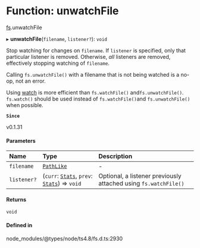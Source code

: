 # Function: unwatchFile

[fs](../modules/fs.md).unwatchFile

▸ **unwatchFile**(`filename`, `listener?`): `void`

Stop watching for changes on `filename`. If `listener` is specified, only that
particular listener is removed. Otherwise, _all_ listeners are removed,
effectively stopping watching of `filename`.

Calling `fs.unwatchFile()` with a filename that is not being watched is a
no-op, not an error.

Using [watch](fs.watch.md) is more efficient than `fs.watchFile()` and`fs.unwatchFile()`. `fs.watch()` should be used instead of `fs.watchFile()`and `fs.unwatchFile()` when possible.

**`Since`**

v0.1.31

#### Parameters

| Name | Type | Description |
| :------ | :------ | :------ |
| `filename` | [`PathLike`](../types/fs.PathLike.md) | - |
| `listener?` | (`curr`: [`Stats`](../classes/fs.Stats.md), `prev`: [`Stats`](../classes/fs.Stats.md)) => `void` | Optional, a listener previously attached using `fs.watchFile()` |

#### Returns

`void`

#### Defined in

node_modules/@types/node/ts4.8/fs.d.ts:2930
